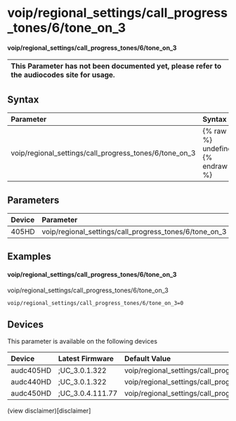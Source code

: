 ﻿---
description: voip/regional_settings/call_progress_tones/6/tone_on_3
search: false
---

# voip/regional_settings/call_progress_tones/6/tone_on_3

#### voip/regional_settings/call_progress_tones/6/tone_on_3


| This Parameter has not been documented yet, please refer to the audiocodes site for usage.  |
| :--- |

## Syntax
| Parameter | Syntax |
| :--- | :--- |
|voip/regional_settings/call_progress_tones/6/tone_on_3 | {% raw %} undefined {% endraw %} |

## Parameters
|Device|Parameter|value|Description|
|:---|:---|:---|:---|
| 405HD | voip/regional_settings/call_progress_tones/6/tone_on_3 |  |  |

## Examples
#### voip/regional_settings/call_progress_tones/6/tone_on_3

voip/regional_settings/call_progress_tones/6/tone_on_3

```
voip/regional_settings/call_progress_tones/6/tone_on_3=0
```

## Devices
This parameter is available on the following devices

| Device | Latest Firmware | Default Value |
|:---|:---|:---|
| audc405HD | ;UC_3.0.1.322 | voip/regional_settings/call_progress_tones/6/tone_on_3=0 
| audc440HD | ;UC_3.0.1.322 | voip/regional_settings/call_progress_tones/6/tone_on_3=0 
| audc450HD | ;UC_3.0.4.111.77 | voip/regional_settings/call_progress_tones/6/tone_on_3=0 

(view disclaimer)[disclaimer]
